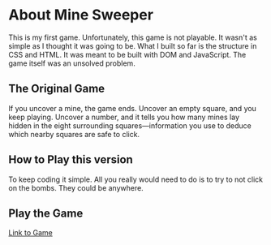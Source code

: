 # About Mine Sweeper
This is my first game. Unfortunately, this game is not playable. It wasn't as simple as I thought it was going to be. What I built so far is the structure in CSS and HTML. It was meant to be built with DOM and JavaScript. The game itself was an unsolved problem.

## The Original Game
If you uncover a mine, the game ends. Uncover an empty square, and you keep playing. Uncover a number, and it tells you how many mines lay hidden in the eight surrounding squares—information you use to deduce which nearby squares are safe to click.

## How to Play this version
To keep coding it simple. All you really would need to do is to try to not click on the bombs. They could be anywhere.


## Play the Game
[Link to Game](http://lotusandlupus.net/ga/msgame/)
